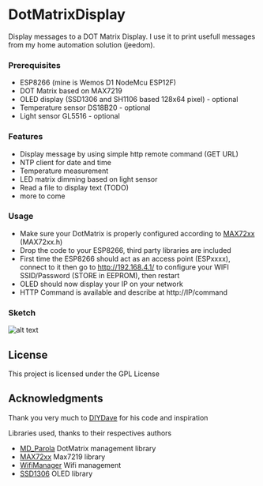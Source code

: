 # DotMatrixDisplay

Display messages to a DOT Matrix Display.
I use it to print usefull messages from my home automation solution (jeedom).

### Prerequisites

* ESP8266 (mine is Wemos D1 NodeMcu  ESP12F)
* DOT Matrix based on MAX7219
* OLED display (SSD1306 and SH1106 based 128x64 pixel) - optional
* Temperature sensor DS18B20 - optional
* Light sensor GL5516 - optional

### Features
* Display message by using simple http remote command (GET URL)
* NTP client for date and time
* Temperature measurement
* LED matrix dimming based on light sensor
* Read a file to display text (TODO)
* more to come

### Usage
* Make sure your DotMatrix is properly configured according to [MAX72xx](https://github.com/MajicDesigns/MD_MAX72XX) (MAX72xx.h)
* Drop the code to your ESP8266, third party libraries are included
* First time the ESP8266 should act as an access point (ESPxxxx), connect to it then go to http://192.168.4.1/ to configure your WIFI SSID/Password (STORE in EEPROM), then restart
* OLED should now display your IP on your network
* HTTP Command is available and describe at http://IP/command

### Sketch
![alt text](https://raw.githubusercontent.com/prysme01/DotMatrixDisplay/master/img/sketch.png)

## License

This project is licensed under the GPL License

## Acknowledgments

Thank you very much to [DIYDave](https://github.com/DIYDave/ScrollText-ESP8266) for his code and inspiration 

Libraries used, thanks to their respectives authors
* [MD_Parola](https://github.com/MajicDesigns/MD_Parola) DotMatrix management library
* [MAX72xx](https://github.com/MajicDesigns/MD_MAX72XX) Max7219 library
* [WifiManager](https://github.com/tzapu/WiFiManager) Wifi management
* [SSD1306](https://github.com/squix78/esp8266-oled-ssd1306) OLED library
